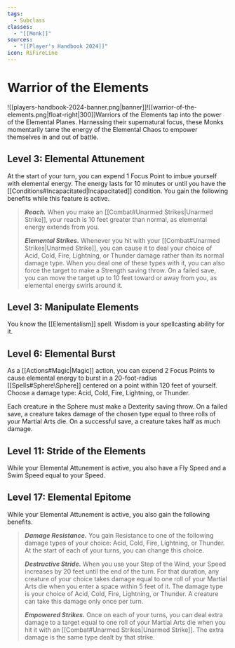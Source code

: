 ```yaml
---
tags:
  - Subclass
classes:
  - "[[Monk]]"
sources:
  - "[[Player's Handbook 2024]]"
icon: RiFireLine
---
```


# Warrior of the Elements

![[players-handbook-2024-banner.png|banner]]![[warrior-of-the-elements.png|float-right|300]]Warriors of the Elements tap into the power of the Elemental Planes. Harnessing their supernatural focus, these Monks momentarily tame the energy of the Elemental Chaos to empower themselves in and out of battle.

## Level 3: Elemental Attunement

At the start of your turn, you can expend 1 Focus Point to imbue yourself with elemental energy. The energy lasts for 10 minutes or until you have the [[Conditions#Incapacitated\|Incapacitated]] condition. You gain the following benefits while this feature is active.
>**_Reach._** When you make an [[Combat#Unarmed Strikes\|Unarmed Strike]], your reach is 10 feet greater than normal, as elemental energy extends from you.
>
>**_Elemental Strikes._** Whenever you hit with your [[Combat#Unarmed Strikes\|Unarmed Strike]], you can cause it to deal your choice of Acid, Cold, Fire, Lightning, or Thunder damage rather than its normal damage type. When you deal one of these types with it, you can also force the target to make a Strength saving throw. On a failed save, you can move the target up to 10 feet toward or away from you, as elemental energy swirls around it.

## Level 3: Manipulate Elements

You know the [[Elementalism]] spell. Wisdom is your spellcasting ability for it.

## Level 6: Elemental Burst

As a [[Actions#Magic\|Magic]] action, you can expend 2 Focus Points to cause elemental energy to burst in a 20-foot-radius [[Spells#Sphere\Sphere]] centered on a point within 120 feet of yourself. Choose a damage type: Acid, Cold, Fire, Lightning, or Thunder.

Each creature in the Sphere must make a Dexterity saving throw. On a failed save, a creature takes damage of the chosen type equal to three rolls of your Martial Arts die. On a successful save, a creature takes half as much damage.

## Level 11: Stride of the Elements

While your Elemental Attunement is active, you also have a Fly Speed and a Swim Speed equal to your Speed.

## Level 17: Elemental Epitome

While your Elemental Attunement is active, you also gain the following benefits.
>**_Damage Resistance._** You gain Resistance to one of the following damage types of your choice: Acid, Cold, Fire, Lightning, or Thunder. At the start of each of your turns, you can change this choice.
>
>**_Destructive Stride._** When you use your Step of the Wind, your Speed increases by 20 feet until the end of the turn. For that duration, any creature of your choice takes damage equal to one roll of your Martial Arts die when you enter a space within 5 feet of it. The damage type is your choice of Acid, Cold, Fire, Lightning, or Thunder. A creature can take this damage only once per turn.
>
>**_Empowered Strikes._** Once on each of your turns, you can deal extra damage to a target equal to one roll of your Martial Arts die when you hit it with an [[Combat#Unarmed Strikes\|Unarmed Strike]]. The extra damage is the same type dealt by that strike.
